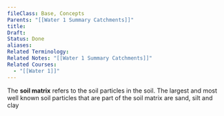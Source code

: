 ```yaml
---
fileClass: Base, Concepts
Parents: "[[Water 1 Summary Catchments]]"
title: 
Draft: 
Status: Done
aliases: 
Related Terminology: 
Related Notes: "[[Water 1 Summary Catchments]]"
Related Courses:
  - "[[Water 1]]"
---
```

The **soil matrix** refers to the soil particles in the soil. The largest and most well known soil particles that are part of the soil matrix are sand, silt and clay 